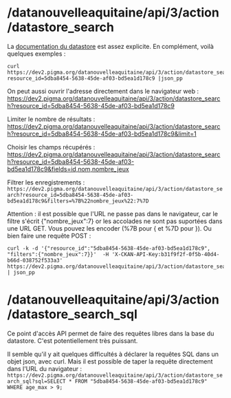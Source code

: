 # /datanouvelleaquitaine/api/3/action/datastore_search

La [documentation du datastore](https://docs.ckan.org/en/2.8/maintaining/datastore.html#ckanext.datastore.logic.action.datastore_search) est assez explicite. En complément, voilà quelques exemples : 
```
curl https://dev2.pigma.org/datanouvelleaquitaine/api/3/action/datastore_search?resource_id=5dba8454-5638-45de-af03-bd5ea1d178c9 |json_pp
```
On peut aussi ouvrir l'adresse directement dans le navigateur web : https://dev2.pigma.org/datanouvelleaquitaine/api/3/action/datastore_search?resource_id=5dba8454-5638-45de-af03-bd5ea1d178c9

Limiter le nombre de résultats : 
https://dev2.pigma.org/datanouvelleaquitaine/api/3/action/datastore_search?resource_id=5dba8454-5638-45de-af03-bd5ea1d178c9&limit=1

Choisir les champs récupérés : 
https://dev2.pigma.org/datanouvelleaquitaine/api/3/action/datastore_search?resource_id=5dba8454-5638-45de-af03-bd5ea1d178c9&fields=id,nom,nombre_jeux 

Filtrer les enregistrements : 
`https://dev2.pigma.org/datanouvelleaquitaine/api/3/action/datastore_search?resource_id=5dba8454-5638-45de-af03-bd5ea1d178c9&filters=%7B%22nombre_jeux%22:7%7D`

Attention : il est possible que l'URL ne passe pas dans le navigateur, car le filtre s'écrit {"nombre_jeux":7} or les accolades ne sont pas suportées dans une URL GET. Vous pouvez les encoder (%7B pour { et %7D pour }).
Ou bien faire une requête POST : 

```
curl -k -d '{"resource_id":"5dba8454-5638-45de-af03-bd5ea1d178c9", "filters":{"nombre_jeux":7}}'  -H 'X-CKAN-API-Key:b31f9f2f-0f5b-40d4-b66d-038752f533a3' https://dev2.pigma.org/datanouvelleaquitaine/api/3/action/datastore_search | json_pp
```

# /datanouvelleaquitaine/api/3/action/datastore_search_sql

Ce point d'accès API permet de faire des requêtes libres dans la base du datastore. C'est potentiellement très puissant.

Il semble qu'il y ait quelques difficultés à déclarer la requêtes SQL dans un objet json, avec curl. Mais il est possible de taper la requête directement dans l'URL du navigateur : 
`
https://dev2.pigma.org/datanouvelleaquitaine/api/3/action/datastore_search_sql?sql=SELECT * FROM "5dba8454-5638-45de-af03-bd5ea1d178c9" WHERE age_max > 9;
`
